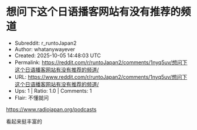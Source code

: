 # 想问下这个日语播客网站有没有推荐的频道

- Subreddit: r_runtoJapan2
- Author: whatanywayever
- Created: 2025-10-05 14:48:03 UTC
- Permalink: https://reddit.com/r/runtoJapan2/comments/1nyq5uv/想问下这个日语播客网站有没有推荐的频道/
- URL: https://www.reddit.com/r/runtoJapan2/comments/1nyq5uv/想问下这个日语播客网站有没有推荐的频道/
- Ups: 1 | Ratio: 1.0 | Comments: 1
- Flair: 不懂就问


<https://www.radiojapan.org/podcasts>

看起来挺丰富的

